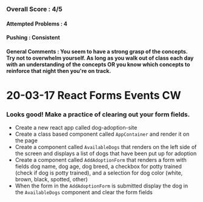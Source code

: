### Overall Score : 4/5
#### Attempted Problems : 4
#### Pushing : Consistent
#### General Comments : You seem to have a strong grasp of the concepts. Try not to overwhelm yourself. As long as you walk out of class each day with an understanding of the concepts OR you know which concepts to reinforce that night then you're on track.
# 20-03-17 React Forms Events CW
### Looks good! Make a practice of clearing out your form fields.
- Create a new react app called dog-adoption-site
- Create a class based component called `AppContainer` and render it on the page
- Create a component called `AvailableDogs` that renders on the left side of the screen and displays a list of dogs that have been put up for adoption
- Create a component called `AddAdoptionForm` that renders a form with fields dog name, dog age, dog breed, a checkbox for potty trained (check if dog is potty trained), and a selection for dog color (white, brown, black, spotted, other)
- When the form in the `AddAdoptionForm` is submitted display the dog in the `AvailableDogs` component and clear the form fields